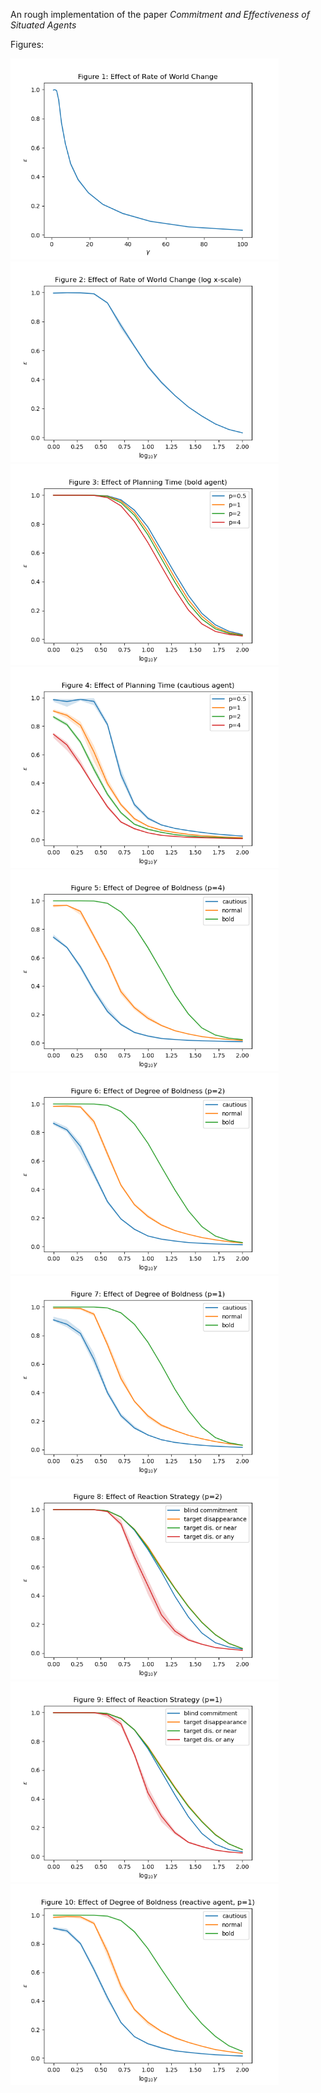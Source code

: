 An rough implementation of the paper *Commitment and Effectiveness of Situated Agents*

Figures:

<img src=".\README.assets\plot1.png" alt="plot1" style="zoom: 67%;" />

<img src=".\README.assets\plot2.png" alt="plot2" style="zoom:67%;" />

<img src=".\README.assets\plot3.png" alt="plot3" style="zoom:67%;" />

<img src=".\README.assets\plot4.png" alt="plot4" style="zoom:67%;" />

<img src=".\README.assets\plot5.png" alt="plot5" style="zoom:67%;" />

<img src=".\README.assets\plot6.png" alt="plot6" style="zoom:67%;" />

<img src=".\README.assets\plot7.png" alt="plot7" style="zoom:67%;" />

<img src=".\README.assets\plot8.png" alt="plot8" style="zoom:67%;" />

<img src=".\README.assets\plot9.png" alt="plot9" style="zoom:67%;" />

<img src=".\README.assets\plot10.png" alt="plot10" style="zoom:67%;" />

